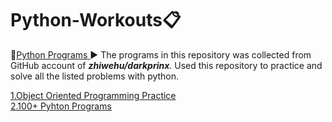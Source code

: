 # Python-Workouts:clipboard:
:link:[Python Programs ](https://github.com/AasaiAlangaram/Python-Workouts/blob/master/Programs.py):arrow_forward:
The programs in this repository was collected from GitHub account of ***zhiwehu/darkprinx***. Used this repository to practice and solve all the listed problems with python.

[1.Object Oriented Programming Practice](https://github.com/AasaiAlangaram/Python-Workouts/blob/master/Object%20Oriented%20Programming/OOP_Notebook%20.ipynb)\
[2.100+ Pyhton Programs](https://github.com/AasaiAlangaram/Python-Workouts/blob/master/Programs.py)
